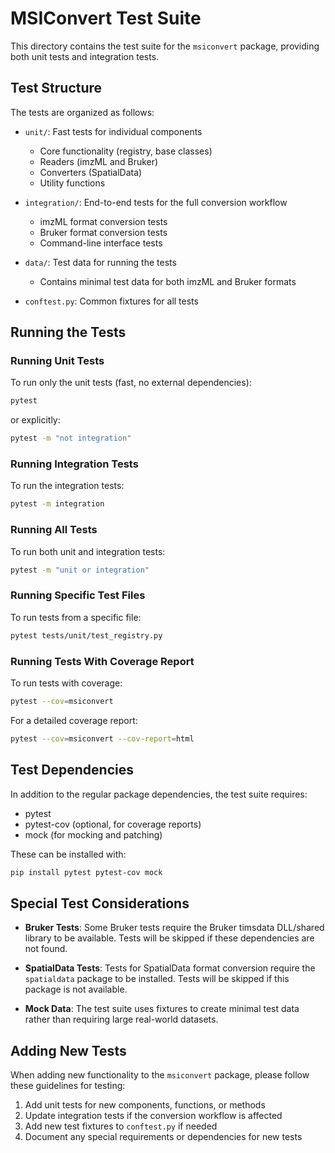 # MSIConvert Test Suite

This directory contains the test suite for the `msiconvert` package, providing both unit tests and integration tests.

## Test Structure

The tests are organized as follows:

- `unit/`: Fast tests for individual components
  - Core functionality (registry, base classes)
  - Readers (imzML and Bruker)
  - Converters (SpatialData)
  - Utility functions

- `integration/`: End-to-end tests for the full conversion workflow
  - imzML format conversion tests
  - Bruker format conversion tests
  - Command-line interface tests

- `data/`: Test data for running the tests
  - Contains minimal test data for both imzML and Bruker formats

- `conftest.py`: Common fixtures for all tests

## Running the Tests

### Running Unit Tests

To run only the unit tests (fast, no external dependencies):

```bash
pytest
```

or explicitly:

```bash
pytest -m "not integration"
```

### Running Integration Tests

To run the integration tests:

```bash
pytest -m integration
```

### Running All Tests

To run both unit and integration tests:

```bash
pytest -m "unit or integration"
```

### Running Specific Test Files

To run tests from a specific file:

```bash
pytest tests/unit/test_registry.py
```

### Running Tests With Coverage Report

To run tests with coverage:

```bash
pytest --cov=msiconvert
```

For a detailed coverage report:

```bash
pytest --cov=msiconvert --cov-report=html
```

## Test Dependencies

In addition to the regular package dependencies, the test suite requires:

- pytest
- pytest-cov (optional, for coverage reports)
- mock (for mocking and patching)

These can be installed with:

```bash
pip install pytest pytest-cov mock
```

## Special Test Considerations

- **Bruker Tests**: Some Bruker tests require the Bruker timsdata DLL/shared library to be available. Tests will be skipped if these dependencies are not found.

- **SpatialData Tests**: Tests for SpatialData format conversion require the `spatialdata` package to be installed. Tests will be skipped if this package is not available.

- **Mock Data**: The test suite uses fixtures to create minimal test data rather than requiring large real-world datasets.

## Adding New Tests

When adding new functionality to the `msiconvert` package, please follow these guidelines for testing:

1. Add unit tests for new components, functions, or methods
2. Update integration tests if the conversion workflow is affected
3. Add new test fixtures to `conftest.py` if needed
4. Document any special requirements or dependencies for new tests